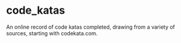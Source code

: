 # code_katas
An online record of code katas completed, drawing from a variety of sources, starting with codekata.com. 
